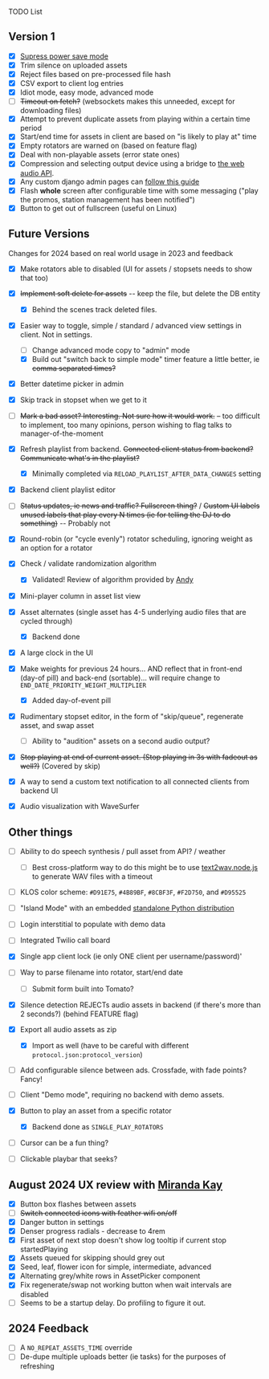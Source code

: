 TODO List

## Version 1

- [x] [Supress power save mode](https://www.electronjs.org/docs/latest/api/power-save-blocker)
- [x] Trim silence on uploaded assets
- [x] Reject files based on pre-processed file hash
- [x] CSV export to client log entries
- [x] Idiot mode, easy mode, advanced mode
- [ ] ~~Timeout on fetch?~~ (websockets makes this unneeded, except for downloading files)
- [x] Attempt to prevent duplicate assets from playing within a certain time period
- [x] Start/end time for assets in client are based on "is likely to play at" time
- [x] Empty rotators are warned on (based on feature flag)
- [x] Deal with non-playable assets (error state ones)
- [x] Compression and selecting output device using a bridge to
      [the web audio API](https://developer.mozilla.org/en-US/docs/Web/API/AudioContext/createMediaElementSource).
- [x] Any custom django admin pages can [follow this guide](https://dev.to/daiquiri_team/creating-a-custom-page-in-django-admin-4pbd)
- [x] Flash **whole** screen after configurable time with some messaging ("play the promos, station management has been notified")
- [x] Button to get out of fullscreen (useful on Linux)

## Future Versions

Changes for 2024 based on real world usage in 2023 and feedback
- [x] Make rotators able to disabled (UI for assets / stopsets needs to show that too)
- [x] ~~Implement soft delete for assets~~ -- keep the file, but delete the DB entity
  - [x] Behind the scenes track deleted files.
- [x] Easier way to toggle, simple / standard / advanced view settings in client. Not in settings.
  - [ ] Change advanced mode copy to "admin" mode
  - [x] Build out "switch back to simple mode" timer feature a little better, ie ~~comma separated times?~~
- [x] Better datetime picker in admin
- [x] Skip track in stopset when we get to it
- [ ] ~~Mark a bad asset? Interesting. Not sure how it would work.~~ – too difficult
      to implement, too many opinions, person wishing to flag talks to manager-of-the-moment
- [x] Refresh playlist from backend. ~~Connected client status from backend? Communicate what's in the playlist?~~
  - [x] Minimally completed via `RELOAD_PLAYLIST_AFTER_DATA_CHANGES` setting
- [x] Backend client playlist editor
- [ ] ~~Status updates, ie news and traffic? Fullscreen thing?~~ / ~~Custom UI labels unused labels that play every N times (ie for telling the DJ to do something)~~ -- Probably not
- [x] Round-robin (or "cycle evenly") rotator scheduling, ignoring weight as an option for a rotator
- [x] Check / validate randomization algorithm
  - [x] Validated! Review of algorithm provided by [Andy](https://github.com/sagittandy/)
- [x] Mini-player column in asset list view
- [x] Asset alternates (single asset has 4-5 underlying audio files that are cycled through)
  - [x] Backend done
- [x] A large clock in the UI
- [x] Make weights for previous 24 hours... AND reflect that in front-end (day-of
      pill) and back-end (sortable)... will require change to `END_DATE_PRIORITY_WEIGHT_MULTIPLIER`
    - [x] Added day-of-event pill
- [x] Rudimentary stopset editor, in the form of "skip/queue", regenerate asset, and swap asset
  - [ ] Ability to "audition" assets on a second audio output?
- [x] ~~Stop playing at end of current asset. (Stop playing in 3s with fadeout as well?)~~ (Covered by skip)
- [x] A way to send a custom text notification to all connected clients from backend UI
- [x] Audio visualization with WaveSurfer


## Other things

- [ ] Ability to do speech synthesis / pull asset from API? / weather
  - [ ] Best cross-platform way to do this might be to use [text2wav.node.js](https://github.com/abbr/text2wav.node.js)
        to generate WAV files with a timeout
- [ ] KLOS color scheme: `#D91E75`, `#4B89BF`, `#8CBF3F`, `#F2D750`, and `#D95525`
- [ ] "Island Mode" with an embedded [standalone Python distribution](https://python-build-standalone.readthedocs.io/en/latest/)
- [ ] Login interstitial to populate with demo data
- [ ] Integrated Twilio call board
- [x] Single app client lock (ie only ONE client per username/password)'
- [ ] Way to parse filename into rotator, start/end date
  - [ ] Submit form built into Tomato?
- [x] Silence detection REJECTs audio assets in backend (if there's more than 2 seconds?) (behind FEATURE flag)
- [x] Export all audio assets as zip
  - [x] Import as well (have to be careful with different `protocol.json:protocol_version`)
- [ ] Add configurable silence between ads. Crossfade, with fade points? Fancy!
- [ ] Client "Demo mode", requiring no backend with demo assets.
- [x] Button to play an asset from a specific rotator
  - [x] Backend done as `SINGLE_PLAY_ROTATORS`
- [ ] Cursor can be a fun thing?
- [ ] Clickable playbar that seeks?


## August 2024 UX review with [Miranda Kay](mailto:miranda.e.kay@gmail.com)

- [x] Button box flashes between assets
- [ ] ~~Switch connected icons with feather wifi on/off~~
- [x] Danger button in settings
- [x] Denser progress radials - decrease to 4rem
- [x] First asset of next stop doesn't show log tooltip if current stop startedPlaying
- [x] Assets queued for skipping should grey out
- [x] Seed, leaf, flower icon for simple, intermediate, advanced
- [x] Alternating grey/white rows in AssetPicker component
- [x] Fix regenerate/swap not working button when wait intervals are disabled
- [ ] Seems to be a startup delay. Do profiling to figure it out.

## 2024 Feedback

- [ ] A `NO_REPEAT_ASSETS_TIME` override
- [ ] De-dupe multiple uploads better (ie tasks) for the purposes of refreshing
